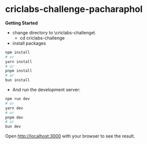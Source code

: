 # criclabs-challenge-pacharaphol

**Getting Started**

* change directory to \criclabs-challenge\
  * cd criclabs-challenge
* install packages
```bash
npm install
# or
yarn install
# or
pnpm install
# or
bun install
```

* And run the development server:
```bash
npm run dev
# or
yarn dev
# or
pnpm dev
# or
bun dev
```

Open [http://localhost:3000](http://localhost:3000) with your browser to see the result.

